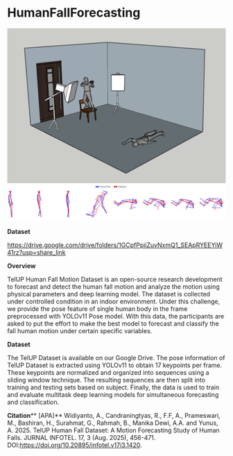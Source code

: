 # HumanFallForecasting

![Project Logo](https://github.com/AndiDemon-Lab/HumanFallForecasting/blob/main/Figures/camera_position.png)
![Project Logo](https://github.com/AndiDemon-Lab/HumanFallForecasting/blob/main/Figures/prediction_sequence.jpg)

**Dataset**

https://drive.google.com/drive/folders/1GCpfPpiiZuvNxmQ1_SEApRYEEYiW41rz?usp=share_link

**Overview**

TelUP Human Fall Motion Dataset is an open-source research development to forecast and detect the human fall motion and analyze the motion using physical parameters and deep learning model. The dataset is collected under controlled condition in an indoor environment. Under this challenge, we provide the pose feature of single human body in the frame preprocessed with YOLOv11 Pose model. With this data, the participants are asked to put the effort to make the best model to forecast and classify the fall human motion under certain specific variables.

**Dataset**

The TelUP Dataset is available on our Google Drive. The pose information of TelUP Dataset is extracted using YOLOv11 to obtain 17 keypoints per frame. These keypoints are normalized and organized into sequences using a sliding window technique. The resulting sequences are then split into training and testing sets based on subject. 
Finally, the data is used to train and evaluate multitask deep learning models for simultaneous forecasting and classification. 

**Citation****
[APA]** Widiyanto, A., Candraningtyas, R., F.F, A., Prameswari, M., Bashiran, H., Surahmat, G., Rahmah, B., Manika Dewi, A.A. and Yunus, A. 2025. TelUP Human Fall Dataset: A Motion Forecasting Study of Human Falls. JURNAL INFOTEL. 17, 3 (Aug. 2025), 456-471. DOI:https://doi.org/10.20895/infotel.v17i3.1420.

